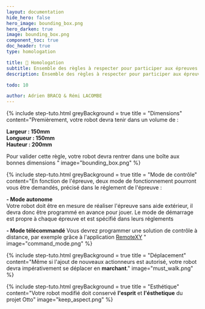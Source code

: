```yaml
---
layout: documentation
hide_hero: false
hero_image: bounding_box.png
hero_darken: true
image: bounding_box.png
component_toc: true
doc_header: true
type: homologation

title: 📏 Homologation
subtitle: Ensemble des règles à respecter pour participer aux épreuves !
description: Ensemble des règles à respecter pour participer aux épreuves ! 

todo: 10

author: Adrien BRACQ & Rémi LACOMBE
---
```


{% include step-tuto.html 
greyBackground = true
title = "Dimensions"
content="Premièrement, votre robot devra tenir dans un volume de :

**Largeur : 150mm**  
**Longueur : 150mm**  
**Hauteur : 200mm**  

Pour valider cette règle, votre robot devra rentrer dans une boîte aux bonnes dimensions
" 
image="bounding_box.png" %}

{% include step-tuto.html 
greyBackground = true
title = "Mode de contrôle"
content="En fonction de l'épreuve, deux mode de fonctionnement pourront vous être demandés, précisé dans le réglement de l'épreuve :

**- Mode autonome**  
Votre robot doit être en mesure de réaliser l'épreuve sans aide extérieur, il devra donc être programmé en avance pour jouer.
Le mode de démarrage est propre à chaque épreuve et est spécifié dans leurs réglements

**- Mode télécommandé**
Vous devrez programmer une solution de contrôle à distance, par exemple grâce à l'application [RemoteXY](https://makerspace-amiens.fr/otto-mks/docs/tutoriels/10-remoteXY/)
" 
image="command_mode.png" %}

{% include step-tuto.html 
greyBackground = true
title = "Déplacement"
content="Même si l'ajout de nouveaux actionneurs est autorisé, votre robot devra impérativement se déplacer en **marchant**." 
image="must_walk.png" %}

{% include step-tuto.html 
greyBackground = true
title = "Esthétique"
content="Votre robot modifié doit conservé **l'esprit** et **l'ésthetique** du projet Otto" 
image="keep_aspect.png" %}
